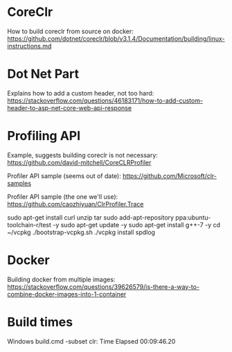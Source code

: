 CoreClr
=======

How to build coreclr from source on docker: https://github.com/dotnet/coreclr/blob/v3.1.4/Documentation/building/linux-instructions.md

Dot Net Part
============

Explains how to add a custom header, not too hard: https://stackoverflow.com/questions/46183171/how-to-add-custom-header-to-asp-net-core-web-api-response


Profiling API
=============

Example, suggests building coreclr is not necessary: https://github.com/david-mitchell/CoreCLRProfiler

Profiler API sample (seems out of date): https://github.com/Microsoft/clr-samples


Profiler API sample (the one we'll use): https://github.com/caozhiyuan/ClrProfiler.Trace

sudo apt-get install curl unzip tar
sudo add-apt-repository ppa:ubuntu-toolchain-r/test -y
sudo apt-get update -y
sudo apt-get install g++-7 -y
cd ~/vcpkg
./bootstrap-vcpkg.sh
./vcpkg install spdlog

Docker
======

Building docker from multiple images: https://stackoverflow.com/questions/39626579/is-there-a-way-to-combine-docker-images-into-1-container


Build times
===========

Windows build.cmd -subset clr: Time Elapsed 00:09:46.20